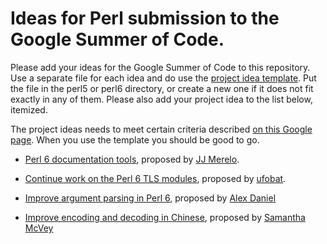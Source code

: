 # Ideas for Perl submission to the Google Summer of Code.

Please add your ideas for the Google Summer of Code to this repository.
Use a separate file for each idea and do use the [project idea template](project_template.md). Put the file in the perl5 or perl6 directory, or create a new one if it does not fit exactly in any of them.
Please also add your project idea to the list below, itemized.

The project ideas needs to meet certain criteria described [on this Google page](https://google.github.io/gsocguides/mentor/defining-a-project-ideas-list). When you use the template you should be good to go.


* [Perl 6 documentation tools](perl6/docs.md), proposed by [JJ Merelo](https://github.com/JJ).
* [Continue work on the Perl 6 TLS modules](perl6/TLS.md), proposed
  by [ufobat](https://github.com/ufobat).

* [Improve argument parsing in Perl 6](perl6/argument-parsing.md),
  proposed by [Alex Daniel](https://github.com/AlexDaniel)
  
* [Improve encoding and decoding in Chinese](perl6/encoding-decoding.md),
  proposed by [Samantha McVey](https://github.com/samcv)
